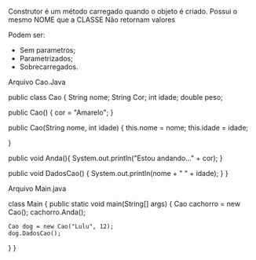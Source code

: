 Construtor é um método carregado quando o objeto é criado. 
Possui o mesmo NOME que a CLASSE
Não retornam valores

Podem ser: 
- Sem parametros;
- Parametrizados;
- Sobrecarregados.

Arquivo Cao.Java

public class Cao {
  String nome;
  String Cor;
  int idade;
  double peso;

  public Cao() {
    cor = "Amarelo";
  }

  public Cao(String nome, int idade) {
    this.nome = nome;
    this.idade = idade;
    
  }


public void Anda(){
  System.out.println("Estou andando..." + cor);
 }

  public void DadosCao() {
    System.out.println(nome + " " + idade);
  }
}

Arquivo Main.java

class Main {
  public static void main(String[] args) {
     Cao cachorro = new Cao();
     cachorro.Anda();

    Cao dog = new Cao("Lulu", 12);
    dog.DadosCao();
    
  }
}
